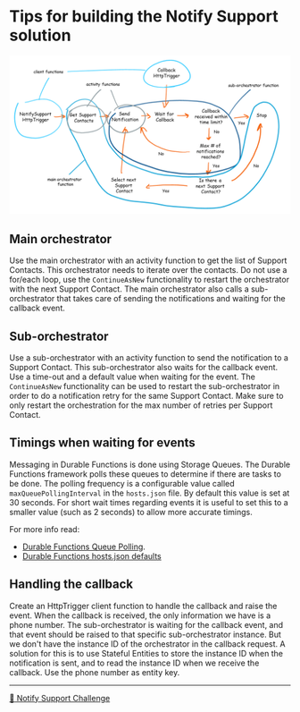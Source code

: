 # Tips for building the Notify Support solution

![](notifysupport_functions2.png)

## Main orchestrator

Use the main orchestrator with an activity function to get the list of Support Contacts. This orchestrator needs to iterate over the contacts. Do not use a for/each loop, use the `ContinueAsNew` functionality to restart the orchestrator with the next Support Contact. The main orchestrator also calls a sub-orchestrator that takes care of sending the notifications and waiting for the callback event.

## Sub-orchestrator

Use a sub-orchestrator with an activity function to send the notification to a Support Contact. This sub-orchestrator also waits for the callback event. Use a time-out and a default value when waiting for the event. The `ContinueAsNew` functionality can be used to restart the sub-orchestrator in order to do a notification retry for the same Support Contact. Make sure to only restart the orchestration for the max number of retries per Support Contact.

## Timings when waiting for events

Messaging in Durable Functions is done using Storage Queues. The Durable Functions framework polls these queues to determine if there are tasks to be done. The polling frequency is a configurable value called `maxQueuePollingInterval` in the `hosts.json` file. By default this value is set at 30 seconds. For short wait times regarding events it is useful to set this to a smaller value (such as 2 seconds) to allow more accurate timings.

For more info read:

- [Durable Functions Queue Polling](https://docs.microsoft.com/en-us/azure/azure-functions/durable/durable-functions-perf-and-scale#queue-polling).
- [Durable Functions hosts.json defaults](https://docs.microsoft.com/en-us/azure/azure-functions/durable/durable-functions-bindings#durable-functions-2-0-host-json)

## Handling the callback

Create an HttpTrigger client function to handle the callback and raise the event. When the callback is received, the only information we have is a phone number. The sub-orchestrator is waiting for the callback event, and that event should be raised to that specific sub-orchestrator instance. But we don't have the instance ID of the orchestrator in the callback request. A solution for this is to use Stateful Entities to store the instance ID when the notification is sent, and to read the instance ID when we receive the callback. Use the phone number as entity key.

---
[🔼 Notify Support Challenge](notifysupport.md)
